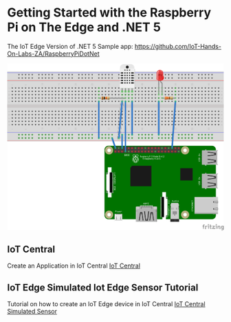 # Getting Started with the Raspberry Pi on The Edge and .NET 5 

The IoT Edge Version of .NET 5 Sample app:  https://github.com/IoT-Hands-On-Labs-ZA/RaspberryPiDotNet

![Breadboard](images/DHT11.png)

## IoT Central

Create an Application in IoT Central 
[IoT Central](https://apps.azureiotcentral.com/)

## IoT Edge Simulated Iot Edge Sensor Tutorial

Tutorial on how to create an IoT Edge device in IoT Central 
[IoT Central Simulated Sensor](https://docs.microsoft.com/en-us/azure/iot-central/core/tutorial-add-edge-as-leaf-device)




